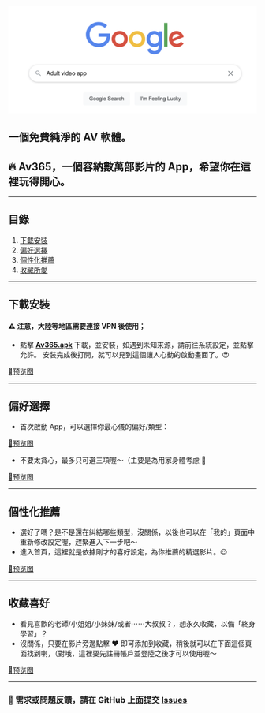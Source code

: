 ![否無數次在 Goole 嘗試，但卻沒有結果？](https://github.com/av365app/App/blob/main/Resources/Google%20.png?raw=true)

## 一個免費純淨的 AV 軟體。
## 🔥 Av365，一個容納數萬部影片的 App，希望你在這裡玩得開心。  

---
## 目錄
1. [下載安裝](#下載安裝)
2. [偏好選擇](#偏好選擇)
3. [個性化推薦](#個性化推薦)
4. [收藏所愛](#收藏喜好)

---

## 下載安裝
#### ⚠️ 注意，大陸等地區需要連接 VPN 後使用；

* 點擊  **[Av365.apk](https://github.com/av365app/App/releases/download/0.8/AV365_v0.8_release20210203.apk)**  下載，並安裝，如遇到未知來源，請前往系統設定，並點擊允許。
安裝完成後打開，就可以見到這個讓人心動的啟動畫面了。😍

[🔞预览图](https://github.com/av365app/App/blob/main/Resources/Screenshot_2.png?raw=true)

---
## 偏好選擇
* 首次啟動 App，可以選擇你最心儀的偏好/類型：

[🔞预览图](https://github.com/av365app/App/blob/main/Resources/Screenshot_3.png?raw=true)


* 不要太貪心，最多只可選三項喔～（主要是為用家身體考慮 🐶

[🔞预览图](https://github.com/av365app/App/blob/main/Resources/Screenshot_4.png?raw=true)

---

## 個性化推薦
* 選好了嗎？是不是還在糾結哪些類型，沒關係，以後也可以在「我的」頁面中重新修改設定喔，趕緊進入下一步吧～ 
* 進入首頁，這裡就是依據剛才的喜好設定，為你推薦的精選影片。😍

[🔞预览图](https://github.com/av365app/App/blob/main/Resources/Screenshot_5.png?raw=true)

---

## 收藏喜好
* 看見喜歡的老師/小姐姐/小妹妹/或者⋯⋯大叔叔？，想永久收藏，以備「終身學習」？
* 沒關係，只要在影片旁邊點擊 ❤️ 即可添加到收藏，稍後就可以在下面這個頁面找到喇，（對哦，這裡要先註冊帳戶並登陸之後才可以使用喔～

[🔞预览图](https://github.com/av365app/App/blob/main/Resources/Screenshot_7.jpg?raw=true)

---

### 📝 需求或問題反饋，請在 GitHub 上面提交 [Issues](https://github.com/av365app/App/issues)
